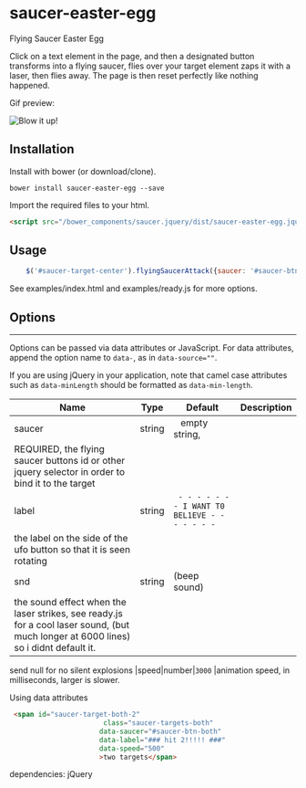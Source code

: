 # saucer-easter-egg
Flying Saucer Easter  Egg

Click on a text element in the page, and then a designated button transforms into 
a flying  saucer, flies over your target element zaps it with a laser, then 
flies away. The page is then reset perfectly like nothing happened.

Gif preview:

![Blow it up!](https://i.imgur.com/2uR07V7.gif)

## Installation

Install with bower (or download/clone).

```shell
bower install saucer-easter-egg --save
```

Import the required files to your html.

```html
<script src="/bower_components/saucer.jquery/dist/saucer-easter-egg.jquery.js"></script>
```

## Usage

```javascript
    $('#saucer-target-center').flyingSaucerAttack({saucer: '#saucer-btn-center');
```
See examples/index.html and examples/ready.js for more options.

## Options
---

Options can be passed via data attributes or JavaScript. For data attributes, append the option name to `data-`, as in `data-source=""`.

If you are using jQuery in your application, note that camel case attributes such as `data-minLength`
 should be formatted as `data-min-length`.
 
|Name|Type|Default|Description|
|--- |--- |--- |--- |
|saucer|string| ` ` empty string, 
|REQUIRED,  the flying saucer buttons id or other jquery selector in order to bind it  to the target
|label|string|` - - - - - - - I WANT T0 BEL1EVE - - - - - - -`
|the label on the side of the ufo button so that it is seen rotating 
|snd|string|(beep sound)
|the sound effect when the laser strikes, see ready.js for a cool laser sound, (but much longer at 6000 lines) so i didnt default it.
send null for no silent explosions
|speed|number|`3000`
|animation speed, in milliseconds, larger is slower. 

Using data attributes
```html
 <span id="saucer-target-both-2"
                       class="saucer-targets-both"
                      data-saucer="#saucer-btn-both"
                      data-label="### hit 2!!!!! ###"
                      data-speed="500"
                      >two targets</span>
```


dependencies: jQuery


